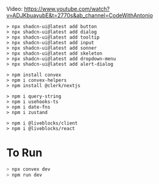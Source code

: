 Video: https://www.youtube.com/watch?v=ADJKbuayubE&t=2770s&ab_channel=CodeWithAntonio

```
> npx shadcn-ui@latest add button
> npx shadcn-ui@latest add dialog
> npx shadcn-ui@latest add tooltip
> npx shadcn-ui@latest add input
> npx shadcn-ui@latest add sonner
> npx shadcn-ui@latest add skeleton
> npx shadcn-ui@latest add dropdown-menu
> npx shadcn-ui@latest add alert-dialog

> npm install convex
> npm i convex-helpers
> npm install @clerk/nextjs

> npm i query-string
> npm i usehooks-ts
> npm i date-fns
> npm i zustand

> npm i @liveblocks/client
> npm i @liveblocks/react
```


# To Run
```bash
> npx convex dev
> npm run dev
```